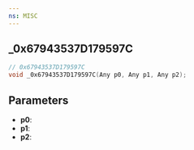 ```yaml
---
ns: MISC
---
```

## _0x67943537D179597C

```c
// 0x67943537D179597C
void _0x67943537D179597C(Any p0, Any p1, Any p2);
```

## Parameters
* **p0**:
* **p1**:
* **p2**:

